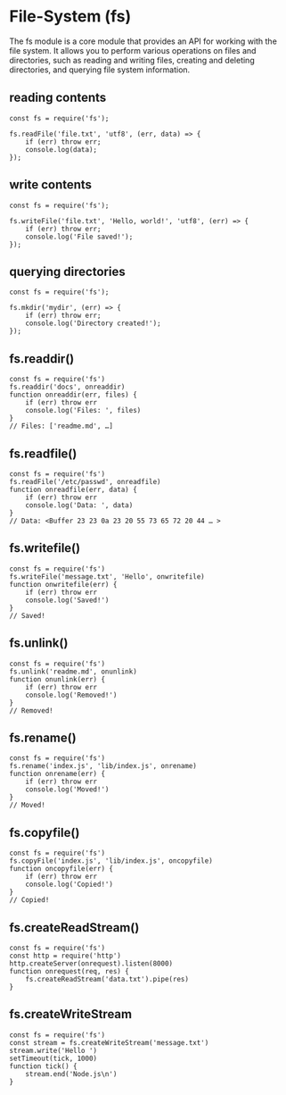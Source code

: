# File-System (fs)

The fs module is a core module that provides an API for working with the file system. It allows you to perform various operations on files and directories, such as reading and writing files, creating and deleting directories, and querying file system information.

## reading contents

    const fs = require('fs');

    fs.readFile('file.txt', 'utf8', (err, data) => {
        if (err) throw err;
        console.log(data);
    });

## write contents

    const fs = require('fs');

    fs.writeFile('file.txt', 'Hello, world!', 'utf8', (err) => {
        if (err) throw err;
        console.log('File saved!');
    });

## querying directories

    const fs = require('fs');

    fs.mkdir('mydir', (err) => {
        if (err) throw err;
        console.log('Directory created!');
    });

## fs.readdir()

    const fs = require('fs')
    fs.readdir('docs', onreaddir)
    function onreaddir(err, files) {
        if (err) throw err
        console.log('Files: ', files)
    }
    // Files: ['readme.md', …]

## fs.readfile()

    const fs = require('fs')
    fs.readFile('/etc/passwd', onreadfile)
    function onreadfile(err, data) {
        if (err) throw err
        console.log('Data: ', data)
    }
    // Data: <Buffer 23 23 0a 23 20 55 73 65 72 20 44 … >

## fs.writefile()

    const fs = require('fs')
    fs.writeFile('message.txt', 'Hello', onwritefile)
    function onwritefile(err) {
        if (err) throw err
        console.log('Saved!')
    }
    // Saved!

## fs.unlink()

    const fs = require('fs')
    fs.unlink('readme.md', onunlink)
    function onunlink(err) {
        if (err) throw err
        console.log('Removed!')
    }
    // Removed!

## fs.rename()

    const fs = require('fs')
    fs.rename('index.js', 'lib/index.js', onrename)
    function onrename(err) {
        if (err) throw err
        console.log('Moved!')
    }
    // Moved!

## fs.copyfile()

    const fs = require('fs')
    fs.copyFile('index.js', 'lib/index.js', oncopyfile)
    function oncopyfile(err) {
        if (err) throw err
        console.log('Copied!')
    }
    // Copied!

## fs.createReadStream()

    const fs = require('fs')
    const http = require('http')
    http.createServer(onrequest).listen(8000)
    function onrequest(req, res) {
        fs.createReadStream('data.txt').pipe(res)
    }

## fs.createWriteStream

    const fs = require('fs')
    const stream = fs.createWriteStream('message.txt')
    stream.write('Hello ')
    setTimeout(tick, 1000)
    function tick() {
        stream.end('Node.js\n')
    }
